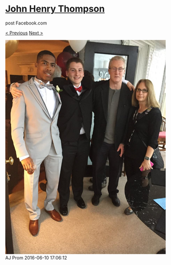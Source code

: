# [John Henry Thompson](../README.md)
post Facebook.com

[< Previous](2016-06-10-31.md) [Next >](2016-06-10-33.md)

[![](../media/2016-06-10/AJ-Prom-30.jpg)](../README.md)
AJ Prom
2016-06-10 17:06:12